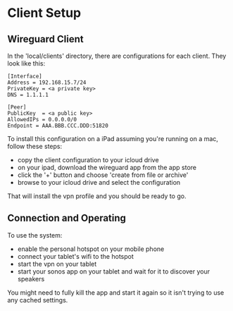 # Client Setup

## Wireguard Client

In the 'local/clients' directory, there are configurations for each client. They look like this:

    [Interface]
    Address = 192.168.15.7/24
    PrivateKey = <a private key>
    DNS = 1.1.1.1
    
    [Peer]
    PublicKey  = <a public key>
    AllowedIPs = 0.0.0.0/0
    Endpoint = AAA.BBB.CCC.DDD:51820

To install this configuration on a iPad assuming you're running on a mac, follow these steps:

* copy the client configuration to your icloud drive
* on your ipad, download the wireguard app from the app store
* click the '+' button and choose 'create from file or archive'
* browse to your icloud drive and select the configuration

That will install the vpn profile and you should be ready to go.

## Connection and Operating

To use the system:

* enable the personal hotspot on your mobile phone
* connect your tablet's wifi to the hotspot
* start the vpn on your tablet
* start your sonos app on your tablet and wait for it to discover your speakers

You might need to fully kill the app and start it again so it isn't trying to use any cached settings.

